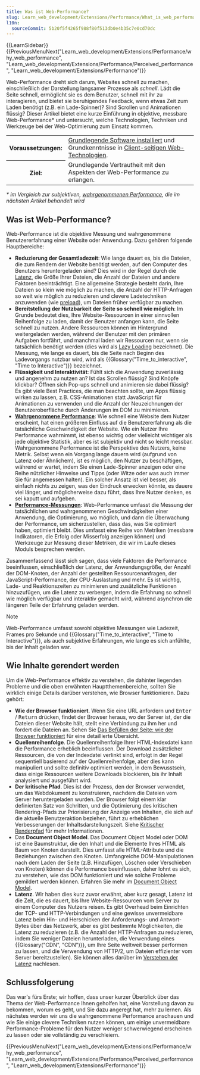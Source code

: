 ```yaml
---
title: Was ist Web-Performance?
slug: Learn_web_development/Extensions/Performance/What_is_web_performance
l10n:
  sourceCommit: 5b20f5f4265f988f80f513db0e4b35c7e0cd70dc
---
```


{{LearnSidebar}}{{PreviousMenuNext("Learn_web_development/Extensions/Performance/why_web_performance", "Learn_web_development/Extensions/Performance/Perceived_performance", "Learn_web_development/Extensions/Performance")}}

Web-Performance dreht sich darum, Websites schnell zu machen, einschließlich der Darstellung langsamer Prozesse als _schnell_. Lädt die Seite schnell, ermöglicht sie es dem Benutzer, schnell mit ihr zu interagieren, und bietet sie beruhigendes Feedback, wenn etwas Zeit zum Laden benötigt (z.B. ein Lade-Spinner)? Sind Scrollen und Animationen flüssig? Dieser Artikel bietet eine kurze Einführung in objektive, messbare Web-Performance\* und untersucht, welche Technologien, Techniken und Werkzeuge bei der Web-Optimierung zum Einsatz kommen.

<table>
  <tbody>
    <tr>
      <th scope="row">Voraussetzungen:</th>
      <td>
        <a
          href="/de/docs/Learn_web_development/Getting_started/Environment_setup/Installing_software"
          >Grundlegende Software installiert</a
        > und Grundkenntnisse in
        <a href="/de/docs/Learn_web_development/Getting_started/Your_first_website"
          >Client-seitigen Web-Technologien</a
        >.
      </td>
    </tr>
    <tr>
      <th scope="row">Ziel:</th>
      <td>
        Grundlegende Vertrautheit mit den Aspekten der Web-Performance zu erlangen.
      </td>
    </tr>
  </tbody>
</table>

_\* im Vergleich zur subjektiven, [wahrgenommenen Performance](/de/docs/Learn_web_development/Extensions/Performance/Perceived_performance), die im nächsten Artikel behandelt wird_

## Was ist Web-Performance?

Web-Performance ist die objektive Messung und wahrgenommene Benutzererfahrung einer Website oder Anwendung. Dazu gehören folgende Hauptbereiche:

- **Reduzierung der Gesamtladezeit**: Wie lange dauert es, bis die Dateien, die zum Rendern der Website benötigt werden, auf den Computer des Benutzers heruntergeladen sind? Dies wird in der Regel durch die [Latenz](/de/docs/Web/Performance/Understanding_latency), die Größe Ihrer Dateien, die Anzahl der Dateien und andere Faktoren beeinträchtigt. Eine allgemeine Strategie besteht darin, Ihre Dateien so klein wie möglich zu machen, die Anzahl der HTTP-Anfragen so weit wie möglich zu reduzieren und clevere Ladetechniken anzuwenden (wie [preload](/de/docs/Web/HTML/Attributes/rel/preload)), um Dateien früher verfügbar zu machen.
- **Bereitstellung der Nutzbarkeit der Seite so schnell wie möglich**: Im Grunde bedeutet dies, Ihre Website-Ressourcen in einer sinnvollen Reihenfolge zu laden, damit der Benutzer anfangen kann, die Seite schnell zu nutzen. Andere Ressourcen können im Hintergrund weitergeladen werden, während der Benutzer mit den primären Aufgaben fortfährt, und manchmal laden wir Ressourcen nur, wenn sie tatsächlich benötigt werden (dies wird als [Lazy Loading](/de/docs/Web/Performance/Lazy_loading) bezeichnet). Die Messung, wie lange es dauert, bis die Seite nach Beginn des Ladevorgangs nutzbar wird, wird als {{Glossary("Time_to_interactive", "Time to Interactive")}} bezeichnet.
- **Flüssigkeit und Interaktivität**: Fühlt sich die Anwendung zuverlässig und angenehm zu nutzen an? Ist das Scrollen flüssig? Sind Knöpfe klickbar? Öffnen sich Pop-ups schnell und animieren sie dabei flüssig? Es gibt viele Best Practices, die man beachten sollte, um Apps flüssig wirken zu lassen, z.B. CSS-Animationen statt JavaScript für Animationen zu verwenden und die Anzahl der Neuzeichnungen der Benutzeroberfläche durch Änderungen im DOM zu minimieren.
- **[Wahrgenommene Performance](/de/docs/Learn_web_development/Extensions/Performance/Perceived_performance)**: Wie schnell eine Website dem Nutzer erscheint, hat einen größeren Einfluss auf die Benutzererfahrung als die tatsächliche Geschwindigkeit der Website. Wie ein Nutzer Ihre Performance wahrnimmt, ist ebenso wichtig oder vielleicht wichtiger als jede objektive Statistik, aber es ist subjektiv und nicht so leicht messbar. Wahrgenommene Performance ist die Perspektive des Nutzers, keine Metrik. Selbst wenn ein Vorgang lange dauern wird (aufgrund von Latenz oder Ähnlichem), ist es möglich, den Nutzer zu beschäftigen, während er wartet, indem Sie einen Lade-Spinner anzeigen oder eine Reihe nützlicher Hinweise und Tipps (oder Witze oder was auch immer Sie für angemessen halten). Ein solcher Ansatz ist viel besser, als einfach nichts zu zeigen, was den Eindruck erwecken könnte, es dauere viel länger, und möglicherweise dazu führt, dass Ihre Nutzer denken, es sei kaputt und aufgeben.
- **[Performance-Messungen](/de/docs/Learn_web_development/Extensions/Performance/Measuring_performance)**: Web-Performance umfasst die Messung der tatsächlichen und wahrgenommenen Geschwindigkeiten einer Anwendung, die Optimierung, wo möglich, und dann die Überwachung der Performance, um sicherzustellen, dass das, was Sie optimiert haben, optimiert bleibt. Dies umfasst eine Reihe von Metriken (messbare Indikatoren, die Erfolg oder Misserfolg anzeigen können) und Werkzeuge zur Messung dieser Metriken, die wir im Laufe dieses Moduls besprechen werden.

Zusammenfassend lässt sich sagen, dass viele Faktoren die Performance beeinflussen, einschließlich der Latenz, der Anwendungsgröße, der Anzahl der DOM-Knoten, der Anzahl der gestellten Ressourcenanfragen, der JavaScript-Performance, der CPU-Auslastung und mehr. Es ist wichtig, Lade- und Reaktionszeiten zu minimieren und zusätzliche Funktionen hinzuzufügen, um die Latenz zu verbergen, indem die Erfahrung so schnell wie möglich verfügbar und interaktiv gemacht wird, während asynchron die längeren Teile der Erfahrung geladen werden.

> [!NOTE]
> Web-Performance umfasst sowohl objektive Messungen wie Ladezeit, Frames pro Sekunde und {{Glossary("Time_to_interactive", "Time to Interactive")}}, als auch subjektive Erfahrungen, wie lange es sich anfühlte, bis der Inhalt geladen war.

## Wie Inhalte gerendert werden

Um die Web-Performance effektiv zu verstehen, die dahinter liegenden Probleme und die oben erwähnten Hauptthemenbereiche, sollten Sie wirklich einige Details darüber verstehen, wie Browser funktionieren. Dazu gehört:

- **Wie der Browser funktioniert**. Wenn Sie eine URL anfordern und <kbd>Enter</kbd> / <kbd>Return</kbd> drücken, findet der Browser heraus, wo der Server ist, der die Dateien dieser Website hält, stellt eine Verbindung zu ihm her und fordert die Dateien an. Sehen Sie [Das Befüllen der Seite: wie der Browser funktioniert](/de/docs/Web/Performance/How_browsers_work) für eine detaillierte Übersicht.
- **Quellenreihenfolge**. Die Quellenreihenfolge Ihrer HTML-Indexdatei kann die Performance erheblich beeinflussen. Der Download zusätzlicher Ressourcen, die von der Indexdatei verlinkt sind, erfolgt in der Regel sequentiell basierend auf der Quellenreihenfolge, aber dies kann manipuliert und sollte definitiv optimiert werden, in dem Bewusstsein, dass einige Ressourcen weitere Downloads blockieren, bis ihr Inhalt analysiert und ausgeführt wird.
- **Der kritische Pfad**. Dies ist der Prozess, den der Browser verwendet, um das Webdokument zu konstruieren, nachdem die Dateien vom Server heruntergeladen wurden. Der Browser folgt einem klar definierten Satz von Schritten, und die Optimierung des kritischen Rendering-Pfads zur Priorisierung der Anzeige von Inhalten, die sich auf die aktuelle Benutzeraktion beziehen, führt zu erheblichen Verbesserungen der Inhaltsdarstellungszeit. Siehe [Kritischer Renderpfad](/de/docs/Web/Performance/Critical_rendering_path) für mehr Informationen.
- Das **Document Object Model**. Das Document Object Model oder DOM ist eine Baumstruktur, die den Inhalt und die Elemente Ihres HTML als Baum von Knoten darstellt. Dies umfasst alle HTML-Attribute und die Beziehungen zwischen den Knoten. Umfangreiche DOM-Manipulationen nach dem Laden der Seite (z.B. Hinzufügen, Löschen oder Verschieben von Knoten) können die Performance beeinflussen, daher lohnt es sich, zu verstehen, wie das DOM funktioniert und wie solche Probleme gemildert werden können. Erfahren Sie mehr im [Document Object Model](/de/docs/Web/API/Document_Object_Model).
- **Latenz**. Wir haben dies kurz zuvor erwähnt, aber kurz gesagt, Latenz ist die Zeit, die es dauert, bis Ihre Website-Ressourcen vom Server zu einem Computer des Nutzers reisen. Es gibt Overhead beim Einrichten der TCP- und HTTP-Verbindungen und eine gewisse unvermeidbare Latenz beim Hin- und Herschicken der Anforderungs- und Antwort-Bytes über das Netzwerk, aber es gibt bestimmte Möglichkeiten, die Latenz zu reduzieren (z.B. die Anzahl der HTTP-Anfragen zu reduzieren, indem Sie weniger Dateien herunterladen, die Verwendung eines {{Glossary("CDN", "CDN")}}, um Ihre Seite weltweit besser performen zu lassen, und die Verwendung von HTTP/2, um Dateien effizienter vom Server bereitzustellen). Sie können alles darüber im [Verstehen der Latenz](/de/docs/Web/Performance/Understanding_latency) nachlesen.

## Schlussfolgerung

Das war's fürs Erste; wir hoffen, dass unser kurzer Überblick über das Thema der Web-Performance Ihnen geholfen hat, eine Vorstellung davon zu bekommen, worum es geht, und Sie dazu angeregt hat, mehr zu lernen. Als nächstes werden wir uns die wahrgenommene Performance anschauen und wie Sie einige clevere Techniken nutzen können, um einige unvermeidbare Performance-Probleme für den Nutzer weniger schwerwiegend erscheinen zu lassen oder sie vollständig zu verschleiern.

{{PreviousMenuNext("Learn_web_development/Extensions/Performance/why_web_performance", "Learn_web_development/Extensions/Performance/Perceived_performance", "Learn_web_development/Extensions/Performance")}}
